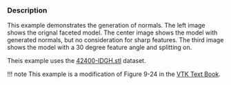 ### Description
This example demonstrates the generation of normals. The left image
shows the orignal faceted model. The center image shows the model with
generated normals, but no consideration for sharp features. The third
image shows the model with a 30 degree feature angle and splitting
on.

Theis example uses the [42400-IDGH.stl](https://github.com/lorensen/VTKExamples/raw/master/src/Testing/Data/42400-IDGH.stl) dataset.

!!! note
    This example is a modification of Figure 9-24 in the [VTK Text Book](https://www.kitware.com/products/books/VTKTextbook.pdf).

